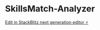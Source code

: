# SkillsMatch-Analyzer

[Edit in StackBlitz next generation editor ⚡️](https://stackblitz.com/~/github.com/SudheerNarra7/SkillsMatch-Analyzer)
